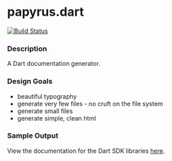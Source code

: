 papyrus.dart
============

[![Build Status](https://drone.io/github.com/devoncarew/papyrus.dart/status.png)](https://drone.io/github.com/devoncarew/papyrus.dart/latest)

### Description

A Dart documentation generator.

### Design Goals

- beautiful typography
- generate very few files - no cruft on the file system
- generate small files
- generate simple, clean html

### Sample Output

View the documentation for the Dart SDK libraries [here](http://devoncarew.github.io/papyrus.dart/).
